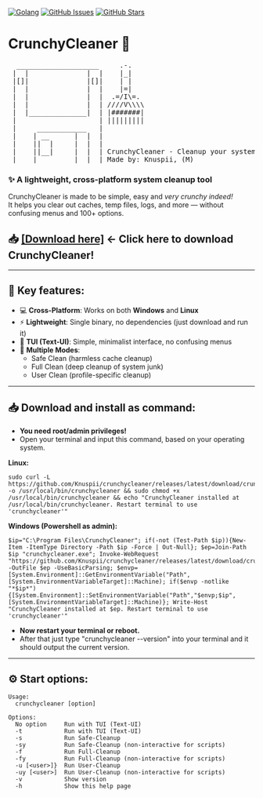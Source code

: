 [![Golang](https://img.shields.io/static/v1?label=Made%20with&message=Go&logo=go&color=007ACC)](https://go.dev/)
[![GitHub Issues](https://img.shields.io/github/issues/knuspii/crunchycleaner)](https://github.com/knuspii/crunchycleaner/issues)
[![GitHub Stars](https://img.shields.io/github/stars/knuspii/crunchycleaner?style=social)](https://github.com/knuspii/crunchycleaner/stargazers)

<h1>CrunchyCleaner 🧹</h1>

<p align="center">
<pre>
  ____________________     .-.
 |  |              |  |    |_|
 |[]|              |[]|    | |
 |  |              |  |    |=|
 |  |              |  |  .=/I\=.
 |  |              |  | ////V\\\\
 |  |______________|  | |#######|
 |                    | |||||||||
 |     ____________   |
 |    | __      |  |  |
 |    ||  |     |  |  |
 |    ||__|     |  |  | CrunchyCleaner - Cleanup your system!
 |____|_________|__|__| Made by: Knuspii, (M)
</pre>
</p>

### ✨ A lightweight, cross-platform system cleanup tool
CrunchyCleaner is made to be simple, easy and *very crunchy indeed!*\
It helps you clear out caches, temp files, logs, and more — without confusing menus and 100+ options.


## 📥 [[Download here]](https://github.com/Knuspii/crunchycleaner/releases) <- Click here to download CrunchyCleaner!

---

## 🔑 Key features:

- 💻 **Cross-Platform**: Works on both **Windows** and **Linux**
- ⚡ **Lightweight**: Single binary, no dependencies (just download and run it)
- 🎨 **TUI (Text-UI)**: Simple, minimalist interface, no confusing menus
- 🧹 **Multiple Modes**:
  - Safe Clean (harmless cache cleanup)
  - Full Clean (deep cleanup of system junk)
  - User Clean (profile-specific cleanup)

---

## 📥 Download and install as command:
- **You need root/admin privileges!**
- Open your terminal and input this command, based on your operating system.

**Linux:**
```
sudo curl -L https://github.com/Knuspii/crunchycleaner/releases/latest/download/crunchycleaner -o /usr/local/bin/crunchycleaner && sudo chmod +x /usr/local/bin/crunchycleaner && echo "CrunchyCleaner installed at /usr/local/bin/crunchycleaner. Restart terminal to use 'crunchycleaner'"
```
**Windows (Powershell as admin):**
```
$ip="C:\Program Files\CrunchyCleaner"; if(-not (Test-Path $ip)){New-Item -ItemType Directory -Path $ip -Force | Out-Null}; $ep=Join-Path $ip "crunchycleaner.exe"; Invoke-WebRequest "https://github.com/Knuspii/crunchycleaner/releases/latest/download/crunchycleaner.exe" -OutFile $ep -UseBasicParsing; $envp=[System.Environment]::GetEnvironmentVariable("Path",[System.EnvironmentVariableTarget]::Machine); if($envp -notlike "*$ip*"){[System.Environment]::SetEnvironmentVariable("Path","$envp;$ip",[System.EnvironmentVariableTarget]::Machine)}; Write-Host "CrunchyCleaner installed at $ep. Restart terminal to use 'crunchycleaner'"
```
- **Now restart your terminal or reboot.**
- After that just type "crunchycleaner --version" into your terminal and it should output the current version.

---

## ⚙️ Start options:
```
Usage:
  crunchycleaner [option]

Options:
  No option     Run with TUI (Text-UI)
  -t            Run with TUI (Text-UI)
  -s            Run Safe-Cleanup
  -sy           Run Safe-Cleanup (non-interactive for scripts)
  -f            Run Full-Cleanup
  -fy           Run Full-Cleanup (non-interactive for scripts)
  -u [<user>]}  Run User-Cleanup
  -uy [<user>]  Run User-Cleanup (non-interactive for scripts)
  -v            Show version
  -h            Show this help page
